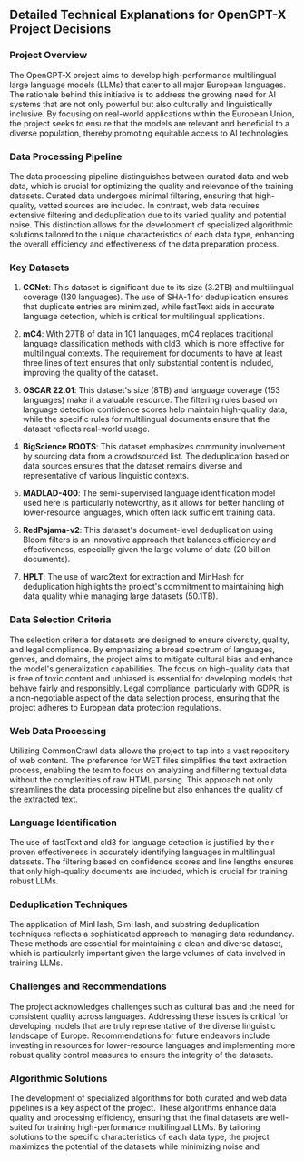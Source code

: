 ## Detailed Technical Explanations for OpenGPT-X Project Decisions

### Project Overview
The OpenGPT-X project aims to develop high-performance multilingual large language models (LLMs) that cater to all major European languages. The rationale behind this initiative is to address the growing need for AI systems that are not only powerful but also culturally and linguistically inclusive. By focusing on real-world applications within the European Union, the project seeks to ensure that the models are relevant and beneficial to a diverse population, thereby promoting equitable access to AI technologies.

### Data Processing Pipeline
The data processing pipeline distinguishes between curated data and web data, which is crucial for optimizing the quality and relevance of the training datasets. Curated data undergoes minimal filtering, ensuring that high-quality, vetted sources are included. In contrast, web data requires extensive filtering and deduplication due to its varied quality and potential noise. This distinction allows for the development of specialized algorithmic solutions tailored to the unique characteristics of each data type, enhancing the overall efficiency and effectiveness of the data preparation process.

### Key Datasets
1. **CCNet**: This dataset is significant due to its size (3.2TB) and multilingual coverage (130 languages). The use of SHA-1 for deduplication ensures that duplicate entries are minimized, while fastText aids in accurate language detection, which is critical for multilingual applications.

2. **mC4**: With 27TB of data in 101 languages, mC4 replaces traditional language classification methods with cld3, which is more effective for multilingual contexts. The requirement for documents to have at least three lines of text ensures that only substantial content is included, improving the quality of the dataset.

3. **OSCAR 22.01**: This dataset's size (8TB) and language coverage (153 languages) make it a valuable resource. The filtering rules based on language detection confidence scores help maintain high-quality data, while the specific rules for multilingual documents ensure that the dataset reflects real-world usage.

4. **BigScience ROOTS**: This dataset emphasizes community involvement by sourcing data from a crowdsourced list. The deduplication based on data sources ensures that the dataset remains diverse and representative of various linguistic contexts.

5. **MADLAD-400**: The semi-supervised language identification model used here is particularly noteworthy, as it allows for better handling of lower-resource languages, which often lack sufficient training data.

6. **RedPajama-v2**: This dataset's document-level deduplication using Bloom filters is an innovative approach that balances efficiency and effectiveness, especially given the large volume of data (20 billion documents).

7. **HPLT**: The use of warc2text for extraction and MinHash for deduplication highlights the project's commitment to maintaining high data quality while managing large datasets (50.1TB).

### Data Selection Criteria
The selection criteria for datasets are designed to ensure diversity, quality, and legal compliance. By emphasizing a broad spectrum of languages, genres, and domains, the project aims to mitigate cultural bias and enhance the model's generalization capabilities. The focus on high-quality data that is free of toxic content and unbiased is essential for developing models that behave fairly and responsibly. Legal compliance, particularly with GDPR, is a non-negotiable aspect of the data selection process, ensuring that the project adheres to European data protection regulations.

### Web Data Processing
Utilizing CommonCrawl data allows the project to tap into a vast repository of web content. The preference for WET files simplifies the text extraction process, enabling the team to focus on analyzing and filtering textual data without the complexities of raw HTML parsing. This approach not only streamlines the data processing pipeline but also enhances the quality of the extracted text.

### Language Identification
The use of fastText and cld3 for language detection is justified by their proven effectiveness in accurately identifying languages in multilingual datasets. The filtering based on confidence scores and line lengths ensures that only high-quality documents are included, which is crucial for training robust LLMs.

### Deduplication Techniques
The application of MinHash, SimHash, and substring deduplication techniques reflects a sophisticated approach to managing data redundancy. These methods are essential for maintaining a clean and diverse dataset, which is particularly important given the large volumes of data involved in training LLMs.

### Challenges and Recommendations
The project acknowledges challenges such as cultural bias and the need for consistent quality across languages. Addressing these issues is critical for developing models that are truly representative of the diverse linguistic landscape of Europe. Recommendations for future endeavors include investing in resources for lower-resource languages and implementing more robust quality control measures to ensure the integrity of the datasets.

### Algorithmic Solutions
The development of specialized algorithms for both curated and web data pipelines is a key aspect of the project. These algorithms enhance data quality and processing efficiency, ensuring that the final datasets are well-suited for training high-performance multilingual LLMs. By tailoring solutions to the specific characteristics of each data type, the project maximizes the potential of the datasets while minimizing noise and